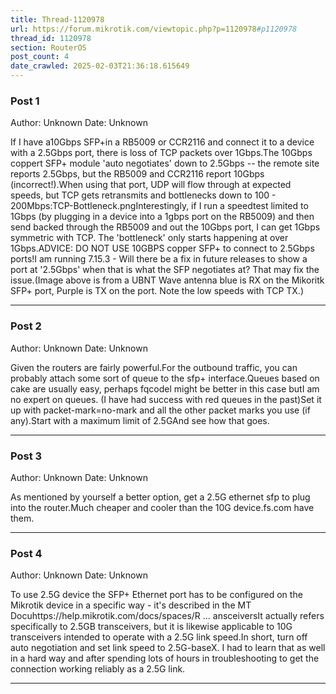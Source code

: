 ```yaml
---
title: Thread-1120978
url: https://forum.mikrotik.com/viewtopic.php?p=1120978#p1120978
thread_id: 1120978
section: RouterOS
post_count: 4
date_crawled: 2025-02-03T21:36:18.615649
---
```


### Post 1
Author: Unknown
Date: Unknown

If I have a10Gbps SFP+in a RB5009 or CCR2116 and connect it to a device with a 2.5Gbps port, there is loss of TCP packets over 1Gbps.The 10Gbps coppert SFP+ module  'auto negotiates' down to 2.5Gbps -- the remote site reports 2.5Gbps, but the RB5009 and CCR2116 report 10Gbps (incorrect!).When using that port, UDP will flow through at expected speeds, but TCP gets retransmits and bottlenecks down to 100 - 200Mbps:TCP-Bottleneck.pngInterestingly, if I run a speedtest limited to 1Gbps (by plugging in a device into a 1gbps port on the RB5009) and then send backed through the RB5009 and out the 10Gbps port, I can get 1Gbps symmetric with TCP.  The 'bottleneck' only starts happening at over 1Gbps.ADVICE: DO NOT USE 10GBPS copper SFP+ to connect to 2.5Gbps ports!I am running 7.15.3 - Will there be a fix in future releases to show a port at '2.5Gbps' when that is what the SFP negotiates at?  That may fix the issue.(Image above is from a UBNT Wave antenna blue is RX on the Mikoritk SFP+ port, Purple is TX on the port.  Note the low speeds with TCP TX.)

---
### Post 2
Author: Unknown
Date: Unknown

Given the routers are fairly powerful.For the outbound traffic, you can probably attach some sort of queue to the sfp+ interface.Queues based on cake are usually easy, perhaps fqcodel might be better in this case butI am no expert on queues. (I have had success with red queues in the past)Set it up with packet-mark=no-mark and all the other packet marks you use (if any).Start with a maximum limit of 2.5GAnd see how that goes.

---
### Post 3
Author: Unknown
Date: Unknown

As mentioned by yourself a better option, get a 2.5G ethernet sfp to plug into the router.Much cheaper and cooler than the 10G device.fs.com have them.

---
### Post 4
Author: Unknown
Date: Unknown

To use 2.5G device the SFP+ Ethernet port has to be configured on the Mikrotik device in a specific way - it's described in the MT Docuhttps://help.mikrotik.com/docs/spaces/R ... ansceiversIt actually refers specifically to 2.5GB transceivers, but it is likewise applicable to 10G transceivers intended to operate with a 2.5G link speed.In short, turn off auto negotiation and set link speed to 2.5G-baseX. I had to learn that as well in a hard way and after spending lots of hours in troubleshooting to get the connection working reliably as a 2.5G link.

---

